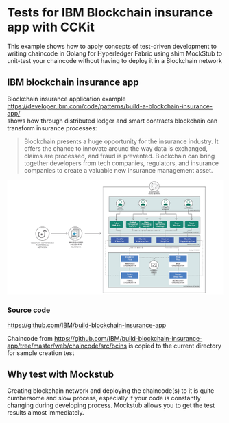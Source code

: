 # Tests for IBM Blockchain insurance app with CCKit

This example shows how to apply concepts of test-driven development to writing chaincode in Golang for Hyperledger Fabric 
using shim MockStub to unit-test your chaincode without having to deploy it in a Blockchain network

 
##  IBM blockchain insurance app  

Blockchain insurance application example https://developer.ibm.com/code/patterns/build-a-blockchain-insurance-app/  
shows how through distributed ledger and smart contracts blockchain can transform insurance processes:
 
>Blockchain presents a huge opportunity for the insurance industry. It offers the chance to innovate around the way
data is exchanged, claims are processed, and fraud is prevented. Blockchain can bring together developers from tech 
companies, regulators, and insurance companies to create a valuable new insurance management asset. 
 
![Architecture](images/arch-blockchain-insurance2.png)


### Source code 

https://github.com/IBM/build-blockchain-insurance-app

Chaincode from  https://github.com/IBM/build-blockchain-insurance-app/tree/master/web/chaincode/src/bcins is copied to  the current
directory for sample creation  test


## Why test with Mockstub

Creating blockchain network and deploying the chaincode(s) to it is quite cumbersome and slow process, especially if your code
is constantly changing during developing process. Mockstub allows you to get the test results almost immediately.